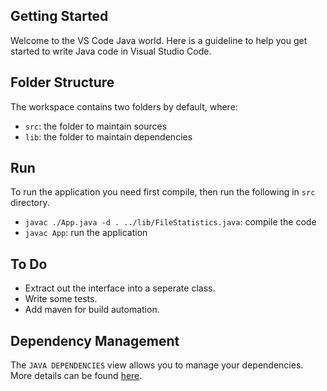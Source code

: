 ## Getting Started

Welcome to the VS Code Java world. Here is a guideline to help you get started to write Java code in Visual Studio Code.

## Folder Structure

The workspace contains two folders by default, where:

- `src`: the folder to maintain sources
- `lib`: the folder to maintain dependencies

## Run

To run the application you need first compile, then run the following in `src` directory.

- `javac ./App.java -d . ../lib/FileStatistics.java`: compile the code
- `javac App`: run the application

## To Do
- Extract out the interface into a seperate class.
- Write some tests.
- Add maven for build automation.

## Dependency Management

The `JAVA DEPENDENCIES` view allows you to manage your dependencies. More details can be found [here](https://github.com/microsoft/vscode-java-pack/blob/master/release-notes/v0.9.0.md#work-with-jar-files-directly).
